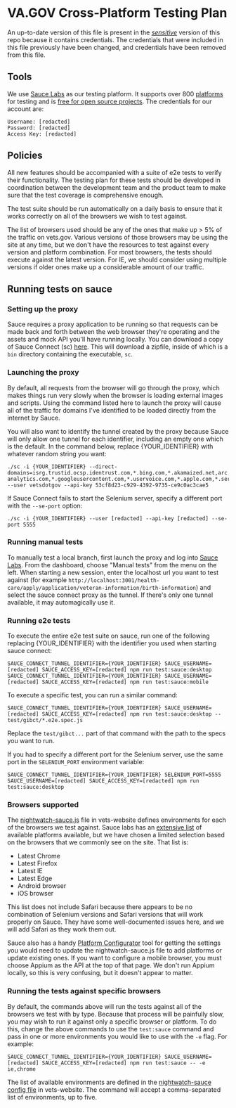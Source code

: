 # VA.GOV Cross-Platform Testing Plan
An up-to-date version of this file is present in the [*sensitive*](https://github.com/department-of-veterans-affairs/va.gov-team-sensitive/blob/master/platform/quality-assurance/cross-platform-testing-plan.md) version of this repo because it contains credentials.  The credentials that were included in this file previously have been changed, and credentials have been removed from this file.

## Tools

We use [Sauce Labs](https://saucelabs.com/) as our testing platform. It supports over 800 [platforms](https://saucelabs.com/platforms) for testing and is [free for open source projects](https://saucelabs.com/open-source). The credentials for our account are:

```
Username: [redacted]
Password: [redacted]
Access Key: [redacted]
```

## Policies

All new features should be accompanied with a suite of e2e tests to verify their functionality. The testing plan for these tests should be developed in coordination between the development team and the product team to make sure that the test coverage is comprehensive enough.

The test suite should be run automatically on a daily basis to ensure that it works correctly on all of the browsers we wish to test against.

The list of browsers used should be any of the ones that make up > 5% of the traffic on vets.gov. Various versions of those browsers may be using the site at any time, but we don't have the resources to test against every version and platform combination. For most browsers, the tests should execute against the latest version. For IE, we should consider using multiple versions if older ones make up a considerable amount of our traffic.

## Running tests on sauce

### Setting up the proxy

Sauce requires a proxy application to be running so that requests can be made back and forth between the web browser they're operating and the assets and mock API you'll have running locally. You can download a copy of Sauce Connect (sc) [here](https://wiki.saucelabs.com/display/DOCS/Sauce+Connect+Proxy). This will download a zipfile, inside of which is a `bin` directory containing the executable, `sc`.

### Launching the proxy

By default, all requests from the browser will go through the proxy, which makes things run very slowly when the browser is loading external images and scripts. Using the command listed here to launch the proxy will cause all of the traffic for domains I've identified to be loaded directly from the internet by Sauce.

You will also want to identify the tunnel created by the proxy because Sauce will only allow one tunnel for each identifier, including an empty one which is the default. In the command below, replace {YOUR_IDENTIFIER} with whatever random string you want:

```
./sc -i {YOUR_IDENTIFIER} --direct-domains=isrg.trustid.ocsp.identrust.com,*.bing.com,*.akamaized.net,arc.msn.com,*.microsoft.com,*.symcb.com,*.symcd.com,*.cloudfront.net,dap.digitalgov.gov,*.cdn.mozilla.net,*.usa.gov,*.gstatic.com,*.digicert.com,*.google.com,*.googleapis.com,*.google-analytics.com,*.googleusercontent.com,*.uservoice.com,*.apple.com,*.services.mozilla.com,aus5.mozilla.org --user vetsdotgov --api-key 53cf8d23-c929-4392-9735-ce9c0ac3cae5
```

If Sauce Connect fails to start the Selenium server, specify a different port with the `--se-port` option:

```
./sc -i {YOUR_IDENTIFIER} --user [redacted] --api-key [redacted] --se-port 5555
```

### Running manual tests

To manually test a local branch, first launch the proxy and log into [Sauce Labs](https://saucelabs.com/beta/login). From the dashboard, choose "Manual tests" from the menu on the left. When starting a new session, enter the localhost url you want to test against (for example `http://localhost:3001/health-care/apply/application/veteran-information/birth-information`) and select the sauce connect proxy as the tunnel. If there's only one tunnel available, it may automagically use it.

### Running e2e tests

To execute the entire e2e test suite on sauce, run one of the following replacing {YOUR_IDENTIFIER} with the identifier you used when starting sauce connect:

```
SAUCE_CONNECT_TUNNEL_IDENTIFIER={YOUR_IDENTIFIER} SAUCE_USERNAME=[redacted] SAUCE_ACCESS_KEY=[redacted] npm run test:sauce:desktop
SAUCE_CONNECT_TUNNEL_IDENTIFIER={YOUR_IDENTIFIER} SAUCE_USERNAME=[redacted] SAUCE_ACCESS_KEY=[redacted] npm run test:sauce:mobile
```

To execute a specific test, you can run a similar command:

```
SAUCE_CONNECT_TUNNEL_IDENTIFIER={YOUR_IDENTIFIER} SAUCE_USERNAME=[redacted] SAUCE_ACCESS_KEY=[redacted] npm run test:sauce:desktop -- test/gibct/*.e2e.spec.js
```

Replace the `test/gibct...` part of that command with the path to the specs you want to run.

If you had to specify a different port for the Selenium server, use the same port in the `SELENIUM_PORT` environment variable:

```
SAUCE_CONNECT_TUNNEL_IDENTIFIER={YOUR_IDENTIFIER} SELENIUM_PORT=5555 SAUCE_USERNAME=[redacted] SAUCE_ACCESS_KEY=[redacted] npm run test:sauce:desktop
```

### Browsers supported

The [nightwatch-sauce.js](https://github.com/department-of-veterans-affairs/vets-website/blob/master/config/nightwatch-sauce.js) file in vets-website defines environments for each of the browsers we test against. Sauce labs has an [extensive list](https://saucelabs.com/platforms) of available platforms available, but we have chosen a limited selection based on the browsers that we commonly see on the site. That list is:

* Latest Chrome
* Latest Firefox
* Latest IE
* Latest Edge
* Android browser
* iOS browser

This list does not include Safari because there appears to be no combination of Selenium versions and Safari versions that will work properly on Sauce. They have some well-documented issues here, and we will add Safari as they work them out.

Sauce also has a handy [Platform Configurator](https://wiki.saucelabs.com/display/DOCS/Platform+Configurator#/) tool for getting the settings you would need to update the nightwatch-sauce.js file to add platforms or update existing ones. If you want to configure a mobile browser, you must choose Appium as the API at the top of that page. We don't run Appium locally, so this is very confusing, but it doesn't appear to matter.

### Running the tests against specific browsers

By default, the commands above will run the tests against all of the browsers we test with by type. Because that process will be painfully slow, you may wish to run it against only a specific browser or platform. To do this, change the above commands to use the `test:sauce` command and pass in one or more environments you would like to use with the `-e` flag. For example:

```
SAUCE_CONNECT_TUNNEL_IDENTIFIER={YOUR_IDENTIFIER} SAUCE_USERNAME=[redacted] SAUCE_ACCESS_KEY=[redacted] npm run test:sauce -- -e ie,chrome
```

The list of available environments are defined in the [nightwatch-sauce config file](https://github.com/department-of-veterans-affairs/vets-website/blob/master/config/nightwatch-sauce.js) in vets-website. The command will accept a comma-separated list of environments, up to five.
